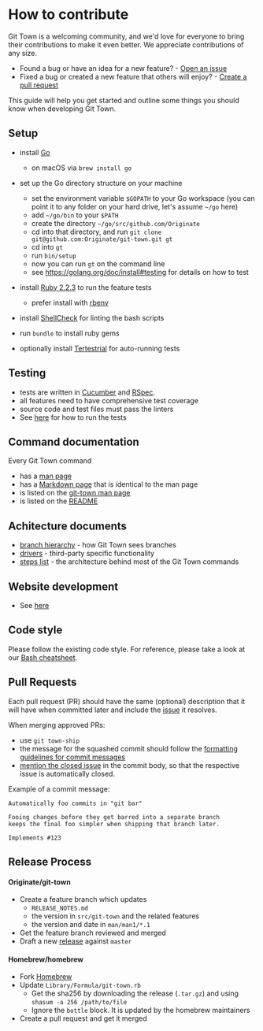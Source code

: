 # How to contribute

Git Town is a welcoming community, and we'd love for everyone to bring
their contributions to make it even better.
We appreciate contributions of any size.

* Found a bug or have an idea for a new feature? - [Open an issue](https://github.com/Originate/git-town/issues/new)
* Fixed a bug or created a new feature that others will enjoy? - [Create a pull request](https://help.github.com/articles/using-pull-requests/)

This guide will help you get started and outline some things you should know when developing Git Town.


## Setup

* install [Go](https://golang.org)
  * on macOS via `brew install go`
* set up the Go directory structure on your machine
  * set the environment variable `$GOPATH` to your Go workspace
    (you can point it to any folder on your hard drive, let's assume `~/go` here)
  * add `~/go/bin` to your `$PATH`
  * create the directory `~/go/src/github.com/Originate`
  * cd into that directory, and run `git clone git@github.com:Originate/git-town.git gt`
  * cd into `gt`
  * run `bin/setup`
  * now you can run `gt` on the command line
  * see https://golang.org/doc/install#testing for details on how to test

* install [Ruby 2.2.3](https://www.ruby-lang.org/en/documentation/installation) to run the feature tests
  * prefer install with [rbenv](https://github.com/sstephenson/rbenv)
* install [ShellCheck](https://github.com/koalaman/shellcheck) for linting the bash scripts
* run `bundle` to install ruby gems
* optionally install [Tertestrial](https://github.com/Originate/tertestrial-server)
  for auto-running tests


## Testing

* tests are written in [Cucumber](http://cukes.info/) and [RSpec](http://rspec.info/).
* all features need to have comprehensive test coverage
* source code and test files must pass the linters
* See [here](./documentation/development/testing.md) for how to run the tests


## Command documentation

Every Git Town command
* has a [man page](./man/man1)
* has a [Markdown page](./documentation/commands) that is identical to the man page
* is listed on the [git-town man page](./man/man1/git-town.1)
* is listed on the [README](./README.md)


## Achitecture documents

* [branch hierarchy](./documentation/development/branch_hierarchy.md) - how Git Town sees branches
* [drivers](./documentation/development/drivers.md) - third-party specific functionality
* [steps list](./documentation/development/steps_list.md) - the architecture behind most of the Git Town commands


## Website development

* See [here](./documentation/development/website.md)


## Code style

Please follow the existing code style.
For reference, please take a look at our [Bash cheatsheet](documentation/development/bash_cheatsheet.md).


## Pull Requests

Each pull request (PR) should have the same (optional) description that it will
have when committed later and include the
[issue](https://github.com/Originate/git-town/issues) it resolves.

When merging approved PRs:
* use `git town-ship`
* the message for the squashed commit should follow the
  [formatting guidelines for commit messages](http://tbaggery.com/2008/04/19/a-note-about-git-commit-messages.html)
* [mention the closed issue](https://help.github.com/articles/closing-issues-via-commit-messages)
in the commit body, so that the respective issue is automatically closed.

Example of a commit message:

```
Automatically foo commits in "git bar"

Fooing changes before they get barred into a separate branch
keeps the final foo simpler when shipping that branch later.

Implements #123
```

## Release Process

#### Originate/git-town
* Create a feature branch which updates
  * `RELEASE_NOTES.md`
  * the version in `src/git-town` and the related features
  * the version and date in `man/man1/*.1`
* Get the feature branch reviewed and merged
* Draft a new [release](https://github.com/Originate/git-town/releases/new) against `master`

#### Homebrew/homebrew
* Fork [Homebrew](https://github.com/Homebrew/homebrew)
* Update `Library/Formula/git-town.rb`
  * Get the sha256 by downloading the release (`.tar.gz`) and using `shasum -a 256 /path/to/file`
  * Ignore the `bottle` block. It is updated by the homebrew maintainers
* Create a pull request and get it merged
